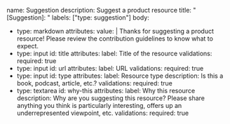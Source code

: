 name: Suggestion
description: Suggest a product resource
title: "[Suggestion]: "
labels: ["type: suggestion"]
body:
  - type: markdown
    attributes:
      value: |
        Thanks for suggesting a product resource! Please review the contribution guidelines to know what to expect.
  - type: input
    id: title
    attributes:
      label: Title of the resource
    validations:
      required: true
  - type: input
    id: url
    attributes:
      label: URL
    validations:
      required: true
  - type: input
    id: type
    attributes:
      label: Resource type
      description: Is this a book, podcast, article, etc.?
    validations:
      required: true
  - type: textarea
    id: why-this
    attributes:
      label: Why this resource
      description: Why are you suggesting this resource? Please share anything you think is particularly interesting, offers up an underrepresented viewpoint, etc.
    validations:
      required: true